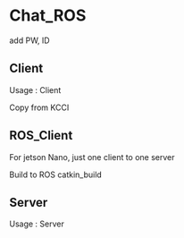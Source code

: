 # Chat_ROS

add PW, ID

## Client

Usage : Client <IP> <port> <name> <password>

Copy from KCCI

## ROS_Client

For jetson Nano, just one client to one server

Build to ROS catkin_build

## Server

Usage : Server <port>
